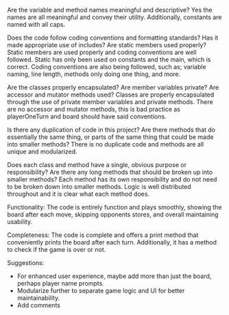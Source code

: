 Are the variable and method names meaningful and descriptive?
Yes the names are all meaningful and convey their utility. Additionally, constants are
named with all caps.

Does the code follow coding conventions and formatting standards? Has it made appropriate use of includes? Are static members used properly?
Static members are used properly and coding conventions are well followed. Static has only been used on constants and the main, which is correct. Coding conventions are also being followed, such as; variable naming, line length, methods only doing one thing, and more.

Are the classes properly encapsulated? Are member variables private? Are accessor and mutator methods used?
Classes are properly encapsulated through the use of private member variables and private methods. There are no accessor and mutator methods, this is bad practice as playerOneTurn and board should have said conventions.

Is there any duplication of code in this project? Are there methods that do essentially the same thing, or parts of the same thing that could be made into smaller methods?
There is no duplicate code and methods are all unique and modularized.

Does each class and method have a single, obvious purpose or responsibility? Are there any long methods that should be broken up into smaller methods?
Each method has its own responsibility and do not need to be broken down into smaller methods. Logic is well distributed throughout and it is clear what each method does.

Functionality:
The code is entirely function and plays smoothly, showing the board after each move, skipping opponents stores, and overall maintaining usability.

Completeness:
The code is complete and offers a print method that conveniently prints the board after each turn. Additionally, it has a method to check if the game is over or not.

Suggestions:
- For enhanced user experience, maybe add more than just the board, perhaps player name prompts.
- Modularize further to separate game logic and UI for better maintainability.
- Add comments